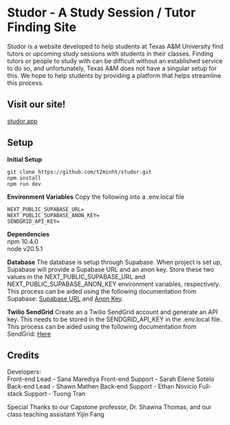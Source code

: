 # Studor - A Study Session / Tutor Finding Site
Studor is a website developed to help students at Texas A&M University find tutors or upcoming study sessions with students in their classes. Finding tutors or people to study with can be difficult without an established service to do so, and unfortunately, Texas A&M does not have a singular setup for this. We hope to help students by providing a platform that helps streamline this process.

## Visit our site!
[studor.app](https://www.studor.app)

## Setup
**Initial Setup**   
```
git clone https://github.com/t2minht/studor.git  
npm install   
npm run dev
```

**Environment Variables**
Copy the following into a .env.local file
```
NEXT_PUBLIC_SUPABASE_URL=
NEXT_PUBLIC_SUPABASE_ANON_KEY=
SENDGRID_API_KEY=
```

**Dependencies**  
npm 10.4.0  
node v20.5.1

**Database**
The database is setup through Supabase. When project is set up, Supabase will provide a Supabase URL and an anon key. Store these two values in the NEXT_PUBLIC_SUPABASE_URL and  NEXT_PUBLIC_SUPABASE_ANON_KEY environment variables, respectively. This process can be aided using the following documentation from Supabase: [Supabase URL](https://supabase.com/docs/guides/api) and [Anon Key](https://supabase.com/docs/guides/api/api-keys).

**Twilio SendGrid**
Create an a Twilio SendGrid account and generate an API key. This needs to be stored in the SENDGRID_API_KEY in the .env.local file. This process can be aided using the following documentation from SendGrid: [Here](https://docs.sendgrid.com/ui/account-and-settings/api-keys)

## Credits
Developers:  
Front-end Lead - Sana Marediya
Front-end Support - Sarah Eilene Sotelo  
Back-end Lead - Shawn Mathen
Back-end Support  - Ethan Novicio 
Full-stack Support - Tuong Tran

Special Thanks to our Capstone professor, Dr. Shawna Thomas, and our class teaching assistant Yijin Fang
